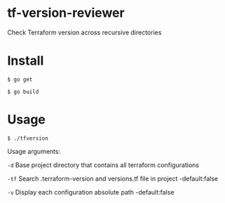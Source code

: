 # tf-version-reviewer

Check Terraform version across recursive directories

  

# Install

  

`$ go get`

`$ go build`

  

# Usage

  `$ ./tfversion`
  

Usage arguments:

`-d`  Base project directory  that contains all terraform configurations

`-tf` Search .terraform-version and versions.tf file in project -default:false

`-v`  Display each configuration absolute path -default:false
